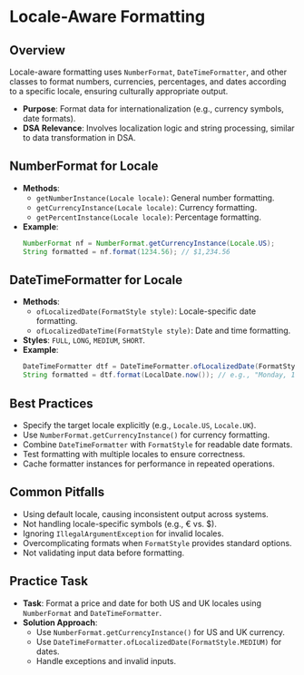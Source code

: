 # Locale-Aware Formatting

## Overview
Locale-aware formatting uses `NumberFormat`, `DateTimeFormatter`, and other classes to format numbers, currencies, percentages, and dates according to a specific locale, ensuring culturally appropriate output.

- **Purpose**: Format data for internationalization (e.g., currency symbols, date formats).
- **DSA Relevance**: Involves localization logic and string processing, similar to data transformation in DSA.

## NumberFormat for Locale
- **Methods**:
  - `getNumberInstance(Locale locale)`: General number formatting.
  - `getCurrencyInstance(Locale locale)`: Currency formatting.
  - `getPercentInstance(Locale locale)`: Percentage formatting.
- **Example**:
  ```java
  NumberFormat nf = NumberFormat.getCurrencyInstance(Locale.US);
  String formatted = nf.format(1234.56); // $1,234.56
  ```

## DateTimeFormatter for Locale
- **Methods**:
  - `ofLocalizedDate(FormatStyle style)`: Locale-specific date formatting.
  - `ofLocalizedDateTime(FormatStyle style)`: Date and time formatting.
- **Styles**: `FULL`, `LONG`, `MEDIUM`, `SHORT`.
- **Example**:
  ```java
  DateTimeFormatter dtf = DateTimeFormatter.ofLocalizedDate(FormatStyle.FULL).withLocale(Locale.UK);
  String formatted = dtf.format(LocalDate.now()); // e.g., "Monday, 11 August 2025"
  ```

## Best Practices
- Specify the target locale explicitly (e.g., `Locale.US`, `Locale.UK`).
- Use `NumberFormat.getCurrencyInstance()` for currency formatting.
- Combine `DateTimeFormatter` with `FormatStyle` for readable date formats.
- Test formatting with multiple locales to ensure correctness.
- Cache formatter instances for performance in repeated operations.

## Common Pitfalls
- Using default locale, causing inconsistent output across systems.
- Not handling locale-specific symbols (e.g., € vs. $).
- Ignoring `IllegalArgumentException` for invalid locales.
- Overcomplicating formats when `FormatStyle` provides standard options.
- Not validating input data before formatting.

## Practice Task
- **Task**: Format a price and date for both US and UK locales using `NumberFormat` and `DateTimeFormatter`.
- **Solution Approach**:
  - Use `NumberFormat.getCurrencyInstance()` for US and UK currency.
  - Use `DateTimeFormatter.ofLocalizedDate(FormatStyle.MEDIUM)` for dates.
  - Handle exceptions and invalid inputs.